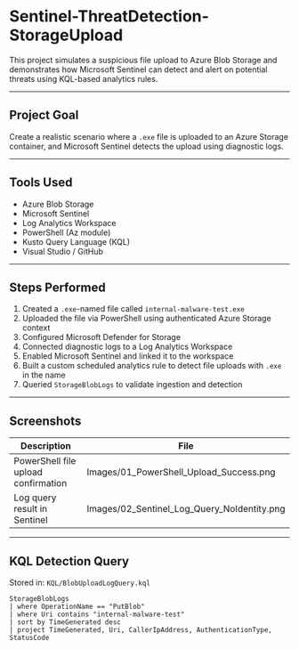 # Sentinel-ThreatDetection-StorageUpload

This project simulates a suspicious file upload to Azure Blob Storage and demonstrates how Microsoft Sentinel can detect and alert on potential threats using KQL-based analytics rules.

---

## Project Goal

Create a realistic scenario where a `.exe` file is uploaded to an Azure Storage container, and Microsoft Sentinel detects the upload using diagnostic logs.

---

## Tools Used

- Azure Blob Storage
- Microsoft Sentinel
- Log Analytics Workspace
- PowerShell (Az module)
- Kusto Query Language (KQL)
- Visual Studio / GitHub

---

## Steps Performed

1. Created a `.exe`-named file called `internal-malware-test.exe`
2. Uploaded the file via PowerShell using authenticated Azure Storage context
3. Configured Microsoft Defender for Storage
4. Connected diagnostic logs to a Log Analytics Workspace
5. Enabled Microsoft Sentinel and linked it to the workspace
6. Built a custom scheduled analytics rule to detect file uploads with `.exe` in the name
7. Queried `StorageBlobLogs` to validate ingestion and detection

---

## Screenshots

| Description                         | File |
|-------------------------------------|------|
| PowerShell file upload confirmation | Images/01_PowerShell_Upload_Success.png |
| Log query result in Sentinel        | Images/02_Sentinel_Log_Query_NoIdentity.png |

---

## KQL Detection Query

Stored in: `KQL/BlobUploadLogQuery.kql`

```kql
StorageBlobLogs
| where OperationName == "PutBlob"
| where Uri contains "internal-malware-test"
| sort by TimeGenerated desc
| project TimeGenerated, Uri, CallerIpAddress, AuthenticationType, StatusCode
